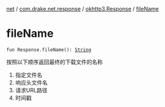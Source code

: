 [net](../../index.md) / [com.drake.net.response](../index.md) / [okhttp3.Response](index.md) / [fileName](./file-name.md)

# fileName

`fun Response.fileName(): `[`String`](https://kotlinlang.org/api/latest/jvm/stdlib/kotlin/-string/index.html)

按照以下顺序返回最终的下载文件的名称

1. 指定文件名
2. 响应头文件名
3. 请求URL路径
4. 时间戳
